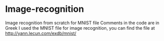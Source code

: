 # Image-recognition
Image recognition from scratch for MNIST file 
Comments in the code are in Greek 
I used the MNIST file for image recognition, you can find the file at http://yann.lecun.com/exdb/mnist/


